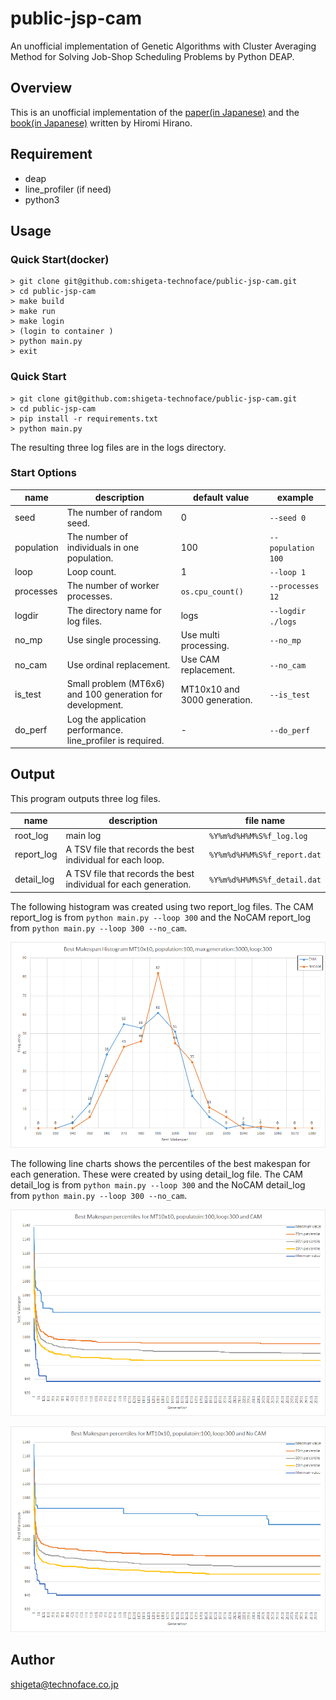 # public-jsp-cam

An unofficial implementation of Genetic Algorithms with Cluster Averaging Method for Solving Job-Shop Scheduling Problems by Python DEAP.

## Overview

This is an unofficial implementation of the [paper(in Japanese)](https://www.jstage.jst.go.jp/article/jjsai/10/5/10_769/_article/-char/ja/) and the [book(in Japanese)](https://www.personal-media.co.jp/book/comp/173/) written by Hiromi Hirano.

## Requirement

* deap
* line\_profiler (if need)
* python3

## Usage

### Quick Start(docker)

	> git clone git@github.com:shigeta-technoface/public-jsp-cam.git
	> cd public-jsp-cam
	> make build
	> make run
	> make login
	> (login to container )
	> python main.py
	> exit

### Quick Start

	> git clone git@github.com:shigeta-technoface/public-jsp-cam.git
	> cd public-jsp-cam
	> pip install -r requirements.txt
	> python main.py

The resulting three log files are in the logs directory.

### Start Options

| name | description | default value | example |
| --- | --- | --- | --- |
| seed | The number of random seed. | 0 | `--seed 0` |
| population | The number of individuals in one population. | 100 | `--population 100` |
| loop | Loop count. | 1 | `--loop 1` |
| processes | The number of worker processes. | `os.cpu_count()`| `--processes 12` |
| logdir | The directory name for log files. | logs | `--logdir ./logs` |
| no\_mp | Use single processing. | Use multi processing. | `--no_mp` |
| no\_cam | Use ordinal replacement. | Use CAM replacement. | `--no_cam` |
| is\_test | Small problem (MT6x6) and 100 generation for development. | MT10x10 and 3000 generation. | `--is_test` |
| do\_perf | Log the application performance. line\_profiler is required. | - | `--do_perf` |

## Output

This program outputs three log files.

| name | description | file name |
|---|---|---|
| root\_log | main log | `%Y%m%d%H%M%S%f_log.log` |
| report\_log | A TSV file that records the best individual for each loop. | `%Y%m%d%H%M%S%f_report.dat` |
| detail\_log | A TSV file that records the best individual for each generation. | `%Y%m%d%H%M%S%f_detail.dat` |

The following histogram was created using two report\_log files. The CAM report\_log is from `python main.py --loop 300` and the NoCAM report\_log from `python main.py --loop 300 --no_cam`.

![](screenshots/20211112_MT10x10_n100_DEAP.png)

The following line charts shows the percentiles of the best makespan for each generation.  These were created by using detail\_log file. The CAM detail\_log is from `python main.py --loop 300` and the NoCAM detail\_log from `python main.py --loop 300 --no_cam`.

![](screenshots/20211112_Percentile_CAM_MT10x10_n100_DEAP.png)

![](screenshots/20211112_Percentile_NoCAM_MT10x10_n100_DEAP.png)

## Author

<shigeta@technoface.co.jp>


